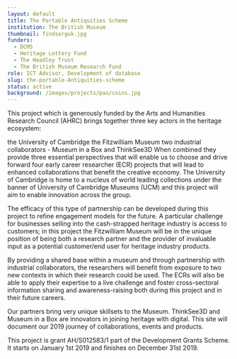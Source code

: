 ```yaml
---
layout: default
title: The Portable Antiquities Scheme
institution: The British Museum
thumbnail: findsorguk.jpg
funders:
  - DCMS
  - Heritage Lottery Fund
  - The Headley Trust
  - The British Museum Research Fund
role: ICT Advisor, Development of database
slug: the-portable-Antiquities-scheme
status: active
background: /images/projects/pas/coins.jpg
---
```

This project which is generously funded by the Arts and Humanities Research Council (AHRC) brings together three key actors in the heritage ecosystem:

the University of Cambridge
the Fitzwilliam Museum
two industrial collaborators - Museum in a Box and ThinkSee3D
When combined they provide three essential perspectives that will enable us to choose and drive forward four early career researcher (ECR) projects that will lead to enhanced collaborations that benefit the creative economy. The University of Cambridge is home to a nucleus of world leading collections under the banner of University of Cambridge Museums (UCM) and this project will aim to enable innovation across the group.

The efficacy of this type of partnership can be developed during this project to refine engagement models for the future. A particular challenge for businesses selling into the cash-strapped heritage industry is access to customers; in this project the Fitzwilliam Museum will be in the unique position of being both a research partner and the provider of invaluable input as a potential customer/end user for heritage industry products.

By providing a shared base within a museum and through partnership with industrial collaborators, the researchers will benefit from exposure to two new contexts in which their research could be used. The ECRs will also be able to apply their expertise to a live challenge and foster cross-sectoral information sharing and awareness-raising both during this project and in their future careers.

Our partners bring very unique skillsets to the Museum. ThinkSee3D and Museum in a Box are innovators in joining heritage with digital. This site will document our 2019 journey of collaborations, events and products.

This project is grant AH/S012583/1 part of the Development Grants Scheme. It starts on January 1st 2019 and finishes on December 31st 2019.
